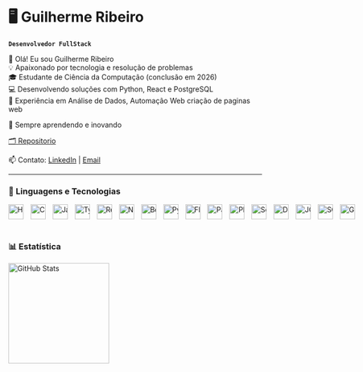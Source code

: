 # 🖥️ Guilherme Ribeiro

**`Desenvolvedor FullStack`**

👋 Olá! Eu sou Guilherme Ribeiro <br>
💡 Apaixonado por tecnologia e resolução de problemas <br>
🎓 Estudante de Ciência da Computação (conclusão em 2026) <br>
💻 Desenvolvendo soluções com Python, React e PostgreSQL <br>
🚀 Experiência em Análise de Dados, Automação Web criação de paginas web

📌 Sempre aprendendo e inovando

 <a href="https://github.com/GRS852?tab=repositories" target="_blank" title="LinkedIn">🗂️ Repositorio</a> 

<p>📫 Contato:
    <a href="https://www.linkedin.com/in/guilherme-ribeiro-a01676214" target="_blank" title="LinkedIn">LinkedIn</a> | 
    <a href="mailto:guilherme.ribeiro.souza@hotmail.com" title="Enviar email">Email</a>
</p>


---

### 🤖 Linguagens e Tecnologias
<div style="white-space: nowrap;">
<img 
    alt="HTML"
    title="HTML" 
    width="30px" 
    style="padding-right: 10px;" 
    src="https://cdn.jsdelivr.net/gh/devicons/devicon@latest/icons/html5/html5-original.svg" 
/>
<img 
    alt="CSS" 
    title="CSS"
    width="30px" 
    style="padding-right: 10px;" 
    src="https://cdn.jsdelivr.net/gh/devicons/devicon@latest/icons/css3/css3-original.svg" 
/>
<img 
    alt="JavaScript" 
    title="JavaScript"
    width="30px" 
    style="padding-right: 10px;" 
    src="https://cdn.jsdelivr.net/gh/devicons/devicon@latest/icons/javascript/javascript-original.svg" 
/>
<img 
    alt="TypeScript"
    title="TypeScript" 
    width="30px" 
    style="padding-right: 10px;" 
    src="https://cdn.jsdelivr.net/gh/devicons/devicon@latest/icons/typescript/typescript-original.svg" 
/>
<img 
    alt="React"
    title="React" 
    width="30px" 
    style="padding-right: 10px;" 
    src="https://cdn.jsdelivr.net/gh/devicons/devicon@latest/icons/react/react-original.svg" 
/>
<img  
    alt="Next.js" 
    title="Next.js"
    width="30px" 
    style="padding-right: 10px;" 
    src="https://cdn.jsdelivr.net/gh/devicons/devicon@latest/icons/nextjs/nextjs-original.svg" 
/>
<img 
    alt="Bootstrap"
    title="Bootstrap" 
    width="30px" 
    style="padding-right: 10px;" 
    src="https://cdn.jsdelivr.net/gh/devicons/devicon@latest/icons/bootstrap/bootstrap-original.svg" 
/>
<img  
    alt="Python" 
    title="Python"
    width="30px" 
    style="padding-right: 10px;" 
    src="https://cdn.jsdelivr.net/gh/devicons/devicon@latest/icons/python/python-original.svg" 
/>
<img  
    alt="Flask" 
    title="Flask"
    width="30px" 
    style="padding-right: 10px;" 
    src= "https://cdn.jsdelivr.net/gh/devicons/devicon@latest/icons/flask/flask-original.svg"
/>
<img 
    alt="Pandas" 
    title="Pandas"
    width="30px" 
    style="padding-right: 10px;" 
    src="https://cdn.jsdelivr.net/gh/devicons/devicon@latest/icons/pandas/pandas-original.svg" 
/>
<img 
    alt="Playwright" 
    title="Playwright"
    width="30px" 
    style="padding-right: 10px;" 
    src="https://cdn.jsdelivr.net/gh/devicons/devicon@latest/icons/playwright/playwright-original.svg"
/>
<img  
    alt="Selenium" 
    title="Selenium"
    width="30px" 
    style="padding-right: 10px;" 
    src="https://cdn.jsdelivr.net/gh/devicons/devicon@latest/icons/selenium/selenium-original.svg"          
/>
<img 
    alt="Docker" 
    title="Docker"
    width="30px" 
    style="padding-right: 10px;" 
    src="https://cdn.jsdelivr.net/gh/devicons/devicon@latest/icons/docker/docker-original.svg"
/>
<img 
    alt="JQuery" 
    title="JQuery"
    width="30px" 
    style="padding-right: 10px;" 
    src=https://cdn.jsdelivr.net/gh/devicons/devicon@latest/icons/postgresql/postgresql-original.svg 
/>
<img 
    alt="SQLite" 
    title="SQLite"
    width="30px" 
    style="padding-right: 10px;" 
    src="https://cdn.jsdelivr.net/gh/devicons/devicon@latest/icons/sqlite/sqlite-original.svg"
/>
<img 
    alt="Git" 
    title="Git"
    width="30px" 
    style="padding-right: 10px;" 
    src="https://cdn.jsdelivr.net/gh/devicons/devicon@latest/icons/git/git-original.svg" 
/>


<br/>
<br/>

### 📊 Estatística
<div style="white-space: nowrap;">
  <p>
    <img  
      alt="GitHub Stats" 
      height="200" 
      style="display: inline-block;" 
      src="https://github-readme-stats.vercel.app/api/top-langs/?username=GRS852&theme=cobalt&layout=compact&custom_title=Tecnologias&langs_count=4" 
    />
  </p>
</div>
